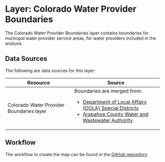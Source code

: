 # Layer: Colorado Water Provider Boundaries

The Colorado Water Provider Boundaries layer contains boundaries for
municipal water provider service areas,
for water providers included in the analysis.

## Data Sources

The following are data sources for this layer:

| **Resource** | **Source** |
| -- | -- |
| Colorado Water Provider Boundaries layer | Boundaries are merged from:<ul><li>[Department of Local Affairs (DOLA) Special Districts](https://storage.googleapis.com/co-publicdata/dlall.zip)</li><li>[Arapahoe County Water and Wastewater Authority](https://www.google.com/maps/d/u/0/viewer?mid=1vlGZrFPnhBX-mSSnnkN_T6nJMgU&ll=39.58385025572299%2C-104.805972&z=13)</li></ul> |

## Workflow

The workflow to create the map can be found in the [GitHub repository](https://github.com/OpenWaterFoundation/owf-infomapper-coagtransfer/tree/master/workflow/SupportingData/WaterSupply-WaterProviders).
